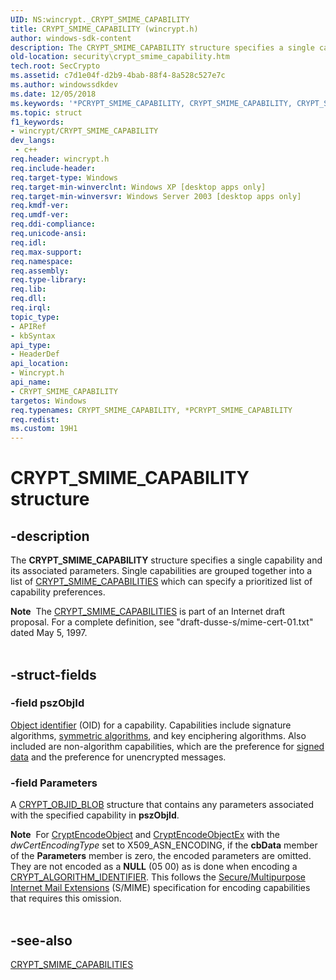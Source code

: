 ```yaml
---
UID: NS:wincrypt._CRYPT_SMIME_CAPABILITY
title: CRYPT_SMIME_CAPABILITY (wincrypt.h)
author: windows-sdk-content
description: The CRYPT_SMIME_CAPABILITY structure specifies a single capability and its associated parameters. Single capabilities are grouped together into a list of CRYPT_SMIME_CAPABILITIES which can specify a prioritized list of capability preferences.
old-location: security\crypt_smime_capability.htm
tech.root: SecCrypto
ms.assetid: c7d1e04f-d2b9-4bab-88f4-8a528c527e7c
ms.author: windowssdkdev
ms.date: 12/05/2018
ms.keywords: '*PCRYPT_SMIME_CAPABILITY, CRYPT_SMIME_CAPABILITY, CRYPT_SMIME_CAPABILITY structure [Security], PCRYPT_SMIME_CAPABILITY, PCRYPT_SMIME_CAPABILITY structure pointer [Security], _crypto2_crypt_smime_capability, security.crypt_smime_capability, wincrypt/CRYPT_SMIME_CAPABILITY, wincrypt/PCRYPT_SMIME_CAPABILITY'
ms.topic: struct
f1_keywords:
- wincrypt/CRYPT_SMIME_CAPABILITY
dev_langs:
 - c++
req.header: wincrypt.h
req.include-header: 
req.target-type: Windows
req.target-min-winverclnt: Windows XP [desktop apps only]
req.target-min-winversvr: Windows Server 2003 [desktop apps only]
req.kmdf-ver: 
req.umdf-ver: 
req.ddi-compliance: 
req.unicode-ansi: 
req.idl: 
req.max-support: 
req.namespace: 
req.assembly: 
req.type-library: 
req.lib: 
req.dll: 
req.irql: 
topic_type:
- APIRef
- kbSyntax
api_type:
- HeaderDef
api_location:
- Wincrypt.h
api_name:
- CRYPT_SMIME_CAPABILITY
targetos: Windows
req.typenames: CRYPT_SMIME_CAPABILITY, *PCRYPT_SMIME_CAPABILITY
req.redist: 
ms.custom: 19H1
---
```


# CRYPT_SMIME_CAPABILITY structure


## -description


The <b>CRYPT_SMIME_CAPABILITY</b> structure specifies a single capability and its associated parameters. Single capabilities are grouped together into a list of 
<a href="https://docs.microsoft.com/windows/desktop/api/wincrypt/ns-wincrypt-crypt_smime_capabilities">CRYPT_SMIME_CAPABILITIES</a> which can specify a prioritized list of capability preferences.
<div class="alert"><b>Note</b>  The <a href="https://docs.microsoft.com/windows/desktop/api/wincrypt/ns-wincrypt-crypt_smime_capabilities">CRYPT_SMIME_CAPABILITIES</a> is part of an Internet draft proposal. For a complete definition, see "draft-dusse-s/mime-cert-01.txt" dated May 5, 1997.</div><div> </div>

## -struct-fields




### -field pszObjId

<a href="https://docs.microsoft.com/windows/desktop/SecGloss/o-gly">Object identifier</a> (OID) for a capability. Capabilities include signature algorithms, <a href="https://docs.microsoft.com/windows/desktop/SecGloss/s-gly">symmetric algorithms</a>, and key enciphering algorithms. Also included are non-algorithm capabilities, which are the preference for <a href="https://docs.microsoft.com/windows/desktop/SecGloss/s-gly">signed data</a> and the preference for unencrypted messages.


### -field Parameters

A <a href="https://docs.microsoft.com/previous-versions/windows/desktop/legacy/aa381414(v=vs.85)">CRYPT_OBJID_BLOB</a> structure that contains any parameters associated with the specified capability in <b>pszObjId</b>. 




<div class="alert"><b>Note</b>  For 
<a href="https://docs.microsoft.com/windows/desktop/api/wincrypt/nf-wincrypt-cryptencodeobject">CryptEncodeObject</a> and 
<a href="https://docs.microsoft.com/windows/desktop/api/wincrypt/nf-wincrypt-cryptencodeobjectex">CryptEncodeObjectEx</a> with the <i>dwCertEncodingType</i> set to X509_ASN_ENCODING, if the <b>cbData</b> member of the <b>Parameters</b> member is zero, the encoded parameters are omitted. They are not encoded as a <b>NULL</b> (05 00) as is done when encoding a 
<a href="https://docs.microsoft.com/windows/desktop/api/wincrypt/ns-wincrypt-crypt_algorithm_identifier">CRYPT_ALGORITHM_IDENTIFIER</a>. This follows the <a href="https://docs.microsoft.com/windows/desktop/SecGloss/s-gly">Secure/Multipurpose Internet Mail Extensions</a> (S/MIME) specification for encoding capabilities that requires this omission.</div>
<div> </div>

## -see-also




<a href="https://docs.microsoft.com/windows/desktop/api/wincrypt/ns-wincrypt-crypt_smime_capabilities">CRYPT_SMIME_CAPABILITIES</a>
 

 

